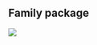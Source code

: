 ## Family package
![](https://www.plantuml.com/plantuml/png/TP8_RuCm4CLtFiKfOwL4xPefVvf834LHcJfUu1fECIQopwhQAj-z62p7AEc2yNkytztPhAoW4TUgx8BL6Ky4UsnPVVzc09L2QyCUl02mPsEbT4PZIx24KWphq-2KL7MwVcZjMcILADV8Fg0XBO5Tt0K3RQ8TcavJuTeZcIMCgqT2P6uRLlM_o0z2qokv5ZgH6QHtkf2mSATJ8qLkK9_NLTMvs6lvnP-ooRTJUBvP5_1mqBMJpl0FIjEN6H5XXZJ_YaBBuJc4Otfd1O-ARKFrjdF6qerROKqjLwCSciir2wFoeyQ10l0U1Trydc02FHPu8zzbsV35fyE_C7jPB8gPJuRNS96tBvwyrUl3PMGG_55-zedqJ6FC4wT6kkjhpJp1hzC3lQkRjWt9vj6mrsn5kdQj-WC0)
